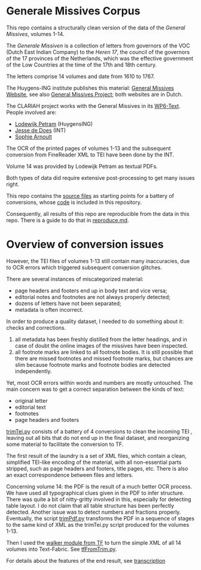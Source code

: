 # Generale Missives Corpus

This repo contains a structurally clean version of the data of the *General Missives*, volumes 1-14.

The *Generale Missiven* is a collection of letters from governors of the
VOC (Dutch East Indian Company) to
the *Heren 17*, the council of the governors of the 17 provinces of the Netherlands,
which was the effective
government of the Low Countries at the time of the 17th and 18th century.

The letters comprise 14 volumes and date from 1610 to 1767.

The Huygens-ING institute publishes this material:
[General Missives Website](http://resources.huygens.knaw.nl/retroboeken/generalemissiven/#page=0&accessor=toc&view=homePane),
see also
[General Missives Project](http://resources.huygens.knaw.nl/vocgeneralemissiven);
both websites are in Dutch.

The CLARIAH project works with the General Missives in its
[WP6-Text](https://www.clariah.nl/en/work-packages/focus-areas/text?layout=blog).
People involved are:

* [Lodewijk Petram](https://www.lodewijkpetram.nl) (HuygensING)
* [Jesse de Does](https://www.researchgate.net/profile/Jesse_De_Does) (INT)
* [Sophie Arnoult](http://www.illc.uva.nl/People/person/3601/Ir-Sophie-Arnoult)

The OCR of the printed pages of volumes 1-13
and the subsequent conversion from FineReader XML to TEI have been done by the INT.

Volume 14 was provided by Lodewijk Petram as textual PDFs.

Both types of data did require extensive post-processing to get many issues right.

This repo contains the
[source files](https://github.com/CLARIAH/wp6-missieven/tree/master/source)
as starting points for a battery of conversions, whose
[code](https://github.com/CLARIAH/wp6-missieven/tree/master/programs)
is included in this repository.

Consequently, all results of this repo are reproducible from the data in this repo.
There is a guide to do that in 
[reproduce.md](https://github.com/CLARIAH/wp6-missieven/tree/master/docs/reproduce.md).

# Overview of conversion issues

However, the TEI files of volumes 1-13 still contain many inaccuracies,
due to OCR errors which triggered subsequent conversion glitches.

There are several instances of miscategorized material:

*   page headers and footers end up in body text and vice versa;
*   editorial notes and footnotes are not always properly detected;
*   dozens of letters have not been separated;
*   metadata is often incorrect.

In order to produce a quality dataset, I needed to do something about it:
checks and corrections.

1.  all metadata has been freshly distilled from the letter headings,
    and in case of doubt the online images of the missives have been inspected.
2.  all footnote marks are linked to all footnote bodies.
    It is still possible that there are missed footnotes and missed footnote marks,
    but chances are slim because footnote marks and footnote bodies are detected
    independently.

Yet, most OCR errors within words and numbers are mostly untouched.
The main concern was to get a correct separation between the kinds of text:

* original letter
* editorial text
* footnotes
* page headers and footers

[trimTei.py](https://github.com/CLARIAH/wp6-missieven/blob/master/programs/trimTei.py)
consists of a battery of 4 conversions to clean the incoming TEI ,
leaving out all bits that do not end up in the final dataset,
and reorganizing some material to facilitate the conversion to TF.

The first result of the laundry is a set of XML files, which contain a clean, simplified TEI-like
encoding of the material, with all non-essential parts stripped, such as page headers and footers,
title pages, etc.
There is also an exact correspondence between files and letters.

Concerning volume 14: the PDF is the result of a much better OCR process.
We have used all typographical clues given in the PDF to infer structure.
There was quite a bit of nitty-gritty involved in this, especially for detecting table layout.
I do not claim that all table structure has been perfectly detected.
Another issue was to detect numbers and fractions properly.
Eventually, the script
[trimPdf.py](https://github.com/CLARIAH/wp6-missieven/blob/master/programs/trimPdf.py)
transforms the PDF in a sequence of stages to the same kind of XML as the trimTei.py script produced
for the volumes 1-13.

Then I used the
[walker module from TF](https://annotation.github.io/text-fabric/tf/convert/walker.html)
to turn the simple XML of all 14 volumes into Text-Fabric.
See
[tfFromTrim.py](https://github.com/CLARIAH/wp6-missieven/blob/master/programs/tfFromTrim.py).

For details about the features of the end result, see 
[transcription](docs/transcription.md)
